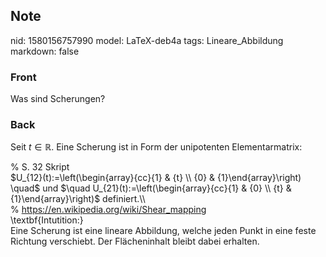 ## Note
nid: 1580156757990
model: LaTeX-deb4a
tags: Lineare_Abbildung
markdown: false

### Front
Was sind Scherungen?

### Back
Seit $t \in \mathbb{R}$. Eine Scherung ist in Form der unipotenten Elementarmatrix:<div>
</div><div>% S. 32 Skript</div><div>$U_{12}(t):=\left(\begin{array}{cc}{1} & {t} \\ {0} & {1}\end{array}\right) \quad$ und $\quad U_{21}(t):=\left(\begin{array}{cc}{1} & {0} \\ {t} & {1}\end{array}\right)$ definiert.\\
</div><div>
</div><div>
</div><div>% <a href="https://en.wikipedia.org/wiki/Shear_mapping">https://en.wikipedia.org/wiki/Shear_mapping</a></div><div>\textbf{Intutition:}</div><div>
</div><div>Eine Scherung ist eine lineare Abbildung, welche jeden Punkt in eine feste Richtung verschiebt. Der Flächeninhalt bleibt dabei erhalten.</div><div>
</div>
